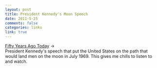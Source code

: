 ```yaml
--- 
layout: post
title: President Kennedy's Moon Speech
date: 2011-5-25
comments: false
categories: links
link: true
---
```

<a title="Setting Goals for American Space Exploration" href="http://www.nasa.gov/multimedia/videogallery/index.html?media_id=90751431">Fifty Years Ago Today</a> →
<br />
President Kennedy's speech that put the United States on the path that would land men on the moon in July 1969. This gives me chills to listen to and watch.
